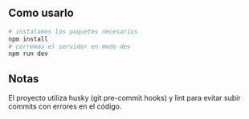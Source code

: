 ## Como usarlo

```bash
# instalamos los paquetes necesarios
npm install
# corremos el servidor en modo dev 
npm run dev

```

## Notas
El proyecto utiliza husky (git pre-commit hooks) y lint para evitar subir commits con errores en el código.  
